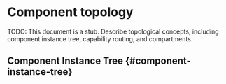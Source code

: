 # Component topology

TODO: This document is a stub. Describe topological concepts, including
component instance tree, capability routing, and compartments.

## Component Instance Tree {#component-instance-tree}
